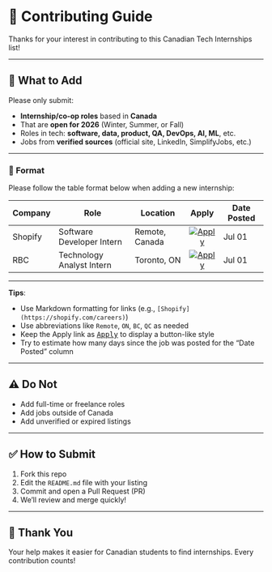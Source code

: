 # 🤝 Contributing Guide

Thanks for your interest in contributing to this Canadian Tech Internships list!

---

## 🧾 What to Add

Please only submit:
- **Internship/co-op roles** based in **Canada**
- That are **open for 2026** (Winter, Summer, or Fall)
- Roles in tech: **software, data, product, QA, DevOps, AI, ML**, etc.
- Jobs from **verified sources** (official site, LinkedIn, SimplifyJobs, etc.)

---
### 📄 Format

Please follow the table format below when adding a new internship:


| Company | Role | Location | Apply | Date Posted |
|---------|------|----------|:-----:|-------------|
| Shopify | Software Developer Intern | Remote, Canada | [![Apply](https://img.shields.io/badge/-Apply-blue?style=for-the-badge)](https://www.shopify.com/careers) | Jul 01 |
| RBC | Technology Analyst Intern | Toronto, ON | [![Apply](https://img.shields.io/badge/-Apply-blue?style=for-the-badge)](https://jobs.rbc.com/ca/en/students-grad-co-ops-internships) | Jul 01 |

---

**Tips**:
- Use Markdown formatting for links (e.g., `[Shopify](https://shopify.com/careers)`)
- Use abbreviations like `Remote`, `ON`, `BC`, `QC` as needed
- Keep the Apply link as [<kbd>Apply</kbd>](link) to display a button-like style
- Try to estimate how many days since the job was posted for the “Date Posted” column

---

## ⚠️ Do Not

- Add full-time or freelance roles
- Add jobs outside of Canada
- Add unverified or expired listings

---

## ✅ How to Submit

1. Fork this repo
2. Edit the `README.md` file with your listing
3. Commit and open a Pull Request (PR)
4. We’ll review and merge quickly!

---

## 🙌 Thank You

Your help makes it easier for Canadian students to find internships. Every contribution counts!
